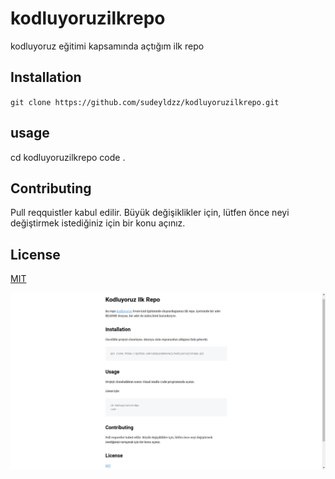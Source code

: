 # kodluyoruzilkrepo
kodluyoruz eğitimi kapsamında açtığım ilk repo
## Installation
 `git clone https://github.com/sudeyldzz/kodluyoruzilkrepo.git`

## usage
cd kodluyoruzilkrepo
code .

## Contributing
Pull reqquistler kabul edilir. Büyük değişiklikler için, lütfen önce neyi değiştirmek istediğiniz için bir konu açınız.

## License
[MIT](https://github.com/sudeyldzz/kodluyoruzilkrepo/edit/main/README.md)

![](https://raw.githubusercontent.com/Kodluyoruz/taskforce/main/git/odev1/figures/markdown.png)
